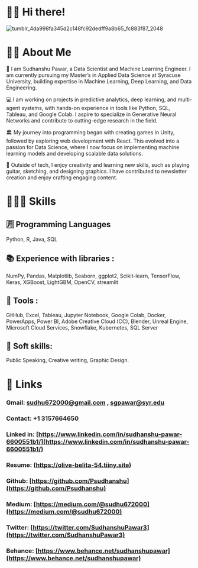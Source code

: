 # 🤙🏼 Hi there!
![tumblr_4da998fa345d2c148fc92dedff9a8b65_fc883f87_2048](https://github.com/user-attachments/assets/efb61817-3042-47a3-b5f5-4f34d0b7ae6b)

# 🧔🏻 About Me

📁 I am Sudhanshu Pawar, a Data Scientist and Machine Learning Engineer. I am currently pursuing my Master’s in Applied Data Science at Syracuse University, building expertise in Machine Learning, Deep Learning, and Data Engineering.

💻 I am working on projects in predictive analytics, deep learning, and multi-agent systems, with hands-on experience in tools like Python, SQL, Tableau, and Google Colab. I aspire to specialize in Generative Neural Networks and contribute to cutting-edge research in the field.

🏛️ My journey into programming began with creating games in Unity, followed by exploring web development with React. This evolved into a passion for Data Science, where I now focus on implementing machine learning models and developing scalable data solutions.

🎢 Outside of tech, I enjoy creativity and learning new skills, such as playing guitar, sketching, and designing graphics. I have contributed to newsletter creation and enjoy crafting engaging content.

# 🦸🏻‍♂️ Skills

## 🈷️  Programming Languages

Python, R, Java, SQL 

## 📚  Experience with libraries :

 NumPy, Pandas, Matplotlib, Seaborn, ggplot2, Scikit-learn, TensorFlow, Keras, XGBoost, LightGBM, OpenCV, streamlit

## 🔬  Tools :

GitHub, Excel, Tableau, Jupyter Notebook, Google Colab, Docker, PowerApps, Power BI, Adobe 
Creative Cloud (CC), Blender, Unreal Engine, Microsoft Cloud Services, Snowflake, Kubernetes, SQL Server

## 🎵  Soft skills:

Public Speaking, Creative writing, Graphic Design.

# 🔗 Links

### Gmail: sudhu672000@gmail.com , sgpawar@syr.edu

### Contact: +1 3157664650

### Linked in: [https://www.linkedin.com/in/sudhanshu-pawar-6600551b1/](https://www.linkedin.com/in/sudhanshu-pawar-6600551b1/)

### Resume: (https://olive-belita-54.tiiny.site)

### Github: [https://github.com/Psudhanshu](https://github.com/Psudhanshu)

### Medium: [https://medium.com/@sudhu672000](https://medium.com/@sudhu672000)

### Twitter: [https://twitter.com/SudhanshuPawar3](https://twitter.com/SudhanshuPawar3)

### Behance: [https://www.behance.net/sudhanshupawar](https://www.behance.net/sudhanshupawar)
